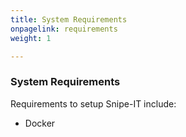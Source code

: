 ```yaml
---
title: System Requirements
onpagelink: requirements
weight: 1

---
```


### **System Requirements**

Requirements to setup Snipe-IT include:

- Docker
 

